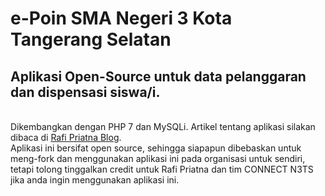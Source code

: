 # e-Poin SMA Negeri 3 Kota Tangerang Selatan
## Aplikasi Open-Source untuk data pelanggaran dan dispensasi siswa/i.
<br/>
Dikembangkan dengan PHP 7 dan MySQLi. Artikel tentang aplikasi silakan dibaca di <a href="https://www.rafipriatna.web.id/2018/07/source-code-aplikasi-e-poin-dengan-php.html" target="blank_">Rafi Priatna Blog</a>.
<br/>
Aplikasi ini bersifat open source, sehingga siapapun dibebaskan untuk meng-fork dan menggunakan aplikasi ini pada organisasi untuk sendiri, tetapi tolong tinggalkan credit untuk Rafi Priatna dan tim CONNECT N3TS jika anda ingin menggunakan aplikasi ini. 
